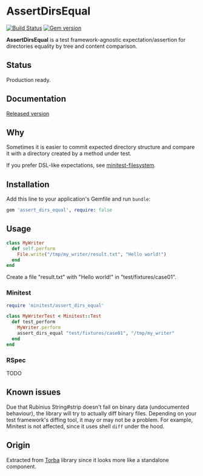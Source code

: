 # AssertDirsEqual

[![Build Status](https://img.shields.io/travis/torba-rb/assert_dirs_equal.svg)](https://travis-ci.org/torba-rb/assert_dirs_equal)
[![Gem version](https://img.shields.io/gem/v/assert_dirs_equal.svg)](https://rubygems.org/gems/assert_dirs_equal)

**AssertDirsEqual** is a test framework-agnostic expectation/assertion for directories equality
by tree and content comparison.

## Status

Production ready.

## Documentation

[Released version](http://rubydoc.info/gems/assert_dirs_equal/0.2.0)

## Why

Sometimes it is easier to commit expected directory structure and compare it with a directory
created by a method under test.

If you prefer DSL-like expectations, see [minitest-filesystem][minitest-filesystem].

## Installation

Add this line to your application's Gemfile and run `bundle`:

```ruby
gem 'assert_dirs_equal', require: false
```
## Usage

```ruby
class MyWriter
  def self.perform
    File.write("/tmp/my_writer/result.txt", "Hello world!")
  end
end

```

Create a file "result.txt" with "Hello world!" in "test/fixtures/case01".

### Minitest

```ruby
require 'minitest/assert_dirs_equal'

class MyWriterTest < Minitest::Test
  def test_perform
    MyWriter.perform
    assert_dirs_equal "test/fixtures/case01", "/tmp/my_writer"
  end
end
```

### RSpec

TODO

## Known issues

Due that Rubinius String#strip doesn't fail on binary data (undocumented behaviour), the library will
try to actually diff binary files. Depending on your test framework's diffing tool, it may or may not
be a problem. For example, Minitest is not affected, since it uses shell `diff` under the hood.

## Origin

Extracted from [Torba][torba-github] library since it looks more like a standalone component.

[minitest-filesystem]: https://github.com/stefanozanella/minitest-filesystem
[torba-github]: https://github.com/torba-rb/torba

